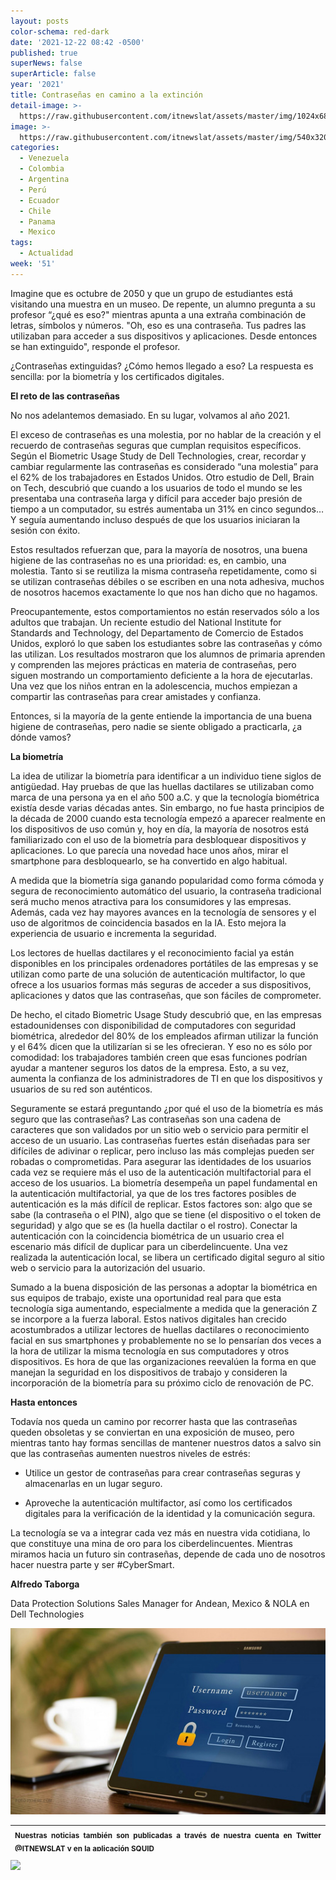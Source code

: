 ```yaml
---
layout: posts
color-schema: red-dark
date: '2021-12-22 08:42 -0500'
published: true
superNews: false
superArticle: false
year: '2021'
title: Contraseñas en camino a la extinción
detail-image: >-
  https://raw.githubusercontent.com/itnewslat/assets/master/img/1024x680/Clave-de-acceso-g.jpg
image: >-
  https://raw.githubusercontent.com/itnewslat/assets/master/img/540x320/Clave-de-acceso-p.jpg
categories:
  - Venezuela
  - Colombia
  - Argentina
  - Perú
  - Ecuador
  - Chile
  - Panama
  - Mexico
tags:
  - Actualidad
week: '51'
---
```

Imagine que es octubre de 2050 y que un grupo de estudiantes está visitando una muestra en un museo. De repente, un alumno pregunta a su profesor “¿qué es eso?" mientras apunta a una extraña combinación de letras, símbolos y números. "Oh, eso es una contraseña. Tus padres las utilizaban para acceder a sus dispositivos y aplicaciones. Desde entonces se han extinguido", responde el profesor. 

¿Contraseñas extinguidas? ¿Cómo hemos llegado a eso? La respuesta es sencilla: por la biometría y los certificados digitales.

**El reto de las contraseñas**

No nos adelantemos demasiado. En su lugar, volvamos al año 2021. 

El exceso de contraseñas es una molestia, por no hablar de la creación y el recuerdo de contraseñas seguras que cumplan requisitos específicos. Según el Biometric Usage Study de Dell Technologies, crear, recordar y cambiar regularmente las contraseñas es considerado “una molestia” para el 62% de los trabajadores en Estados Unidos. Otro estudio de Dell, Brain on Tech, descubrió que cuando a los usuarios de todo el mundo se les presentaba una contraseña larga y difícil para acceder bajo presión de tiempo a un computador, su estrés aumentaba un 31% en cinco segundos… Y seguía aumentando incluso después de que los usuarios iniciaran la sesión con éxito.

Estos resultados refuerzan que, para la mayoría de nosotros, una buena higiene de las contraseñas no es una prioridad: es, en cambio, una molestia. Tanto si se reutiliza la misma contraseña repetidamente, como si se utilizan contraseñas débiles o se escriben en una nota adhesiva, muchos de nosotros hacemos exactamente lo que nos han dicho que no hagamos. 

Preocupantemente, estos comportamientos no están reservados sólo a los adultos que trabajan. Un reciente estudio del National Institute for Standards and Technology, del Departamento de Comercio de Estados Unidos, exploró lo que saben los estudiantes sobre las contraseñas y cómo las utilizan. Los resultados mostraron que los alumnos de primaria aprenden y comprenden las mejores prácticas en materia de contraseñas, pero siguen mostrando un comportamiento deficiente a la hora de ejecutarlas. Una vez que los niños entran en la adolescencia, muchos empiezan a compartir las contraseñas para crear amistades y confianza.

Entonces, si la mayoría de la gente entiende la importancia de una buena higiene de contraseñas, pero nadie se siente obligado a practicarla, ¿a dónde vamos? 

**La biometría** 

La idea de utilizar la biometría para identificar a un individuo tiene siglos de antigüedad. Hay pruebas de que las huellas dactilares se utilizaban como marca de una persona ya en el año 500 a.C. y que la tecnología biométrica existía desde varias décadas antes. Sin embargo, no fue hasta principios de la década de 2000 cuando esta tecnología empezó a aparecer realmente en los dispositivos de uso común y, hoy en día, la mayoría de nosotros está familiarizado con el uso de la biometría para desbloquear dispositivos y aplicaciones. Lo que parecía una novedad hace unos años, mirar el smartphone para desbloquearlo, se ha convertido en algo habitual. 

A medida que la biometría siga ganando popularidad como forma cómoda y segura de reconocimiento automático del usuario, la contraseña tradicional será mucho menos atractiva para los consumidores y las empresas. Además, cada vez hay mayores avances en la tecnología de sensores y el uso de algoritmos de coincidencia basados en la IA. Esto mejora la experiencia de usuario e incrementa la seguridad. 

Los lectores de huellas dactilares y el reconocimiento facial ya están disponibles en los principales ordenadores portátiles de las empresas y se utilizan como parte de una solución de autenticación multifactor, lo que ofrece a los usuarios formas más seguras de acceder a sus dispositivos, aplicaciones y datos que las contraseñas, que son fáciles de comprometer. 

De hecho, el citado Biometric Usage Study descubrió que, en las empresas estadounidenses con disponibilidad de computadores con seguridad biométrica, alrededor del 80% de los empleados afirman utilizar la función y el 64% dicen que la utilizarían si se les ofrecieran. Y eso no es sólo por comodidad: los trabajadores también creen que esas funciones podrían ayudar a mantener seguros los datos de la empresa. Esto, a su vez, aumenta la confianza de los administradores de TI en que los dispositivos y usuarios de su red son auténticos.

Seguramente se estará preguntando ¿por qué el uso de la biometría es más seguro que las contraseñas? Las contraseñas son una cadena de caracteres que son validados por un sitio web o servicio para permitir el acceso de un usuario. Las contraseñas fuertes están diseñadas para ser difíciles de adivinar o replicar, pero incluso las más complejas pueden ser robadas o comprometidas. Para asegurar las identidades de los usuarios cada vez se requiere más el uso de la autenticación multifactorial para el acceso de los usuarios. La biometría desempeña un papel fundamental en la autenticación multifactorial, ya que de los tres factores posibles de autenticación es la más difícil de replicar. Estos factores son: algo que se sabe (la contraseña o el PIN), algo que se tiene (el dispositivo o el token de seguridad) y algo que se es (la huella dactilar o el rostro). Conectar la autenticación con la coincidencia biométrica de un usuario crea el escenario más difícil de duplicar para un ciberdelincuente. Una vez realizada la autenticación local, se libera un certificado digital seguro al sitio web o servicio para la autorización del usuario.   

Sumado a la buena disposición de las personas a adoptar la biométrica en sus equipos de trabajo, existe una oportunidad real para que esta tecnología siga aumentando, especialmente a medida que la generación Z se incorpore a la fuerza laboral. Estos nativos digitales han crecido acostumbrados a utilizar lectores de huellas dactilares o reconocimiento facial en sus smartphones y probablemente no se lo pensarían dos veces a la hora de utilizar la misma tecnología en sus computadores y otros dispositivos. Es hora de que las organizaciones reevalúen la forma en que manejan la seguridad en los dispositivos de trabajo y consideren la incorporación de la biometría para su próximo ciclo de renovación de PC. 

**Hasta entonces**

Todavía nos queda un camino por recorrer hasta que las contraseñas queden obsoletas y se conviertan en una exposición de museo, pero mientras tanto hay formas sencillas de mantener nuestros datos a salvo sin que las contraseñas aumenten nuestros niveles de estrés:

- Utilice un gestor de contraseñas para crear contraseñas seguras y almacenarlas en un lugar seguro.

- Aproveche la autenticación multifactor, así como los certificados digitales para la verificación de la identidad y la comunicación segura. 

La tecnología se va a integrar cada vez más en nuestra vida cotidiana, lo que constituye una mina de oro para los ciberdelincuentes. Mientras miramos hacia un futuro sin contraseñas, depende de cada uno de nosotros hacer nuestra parte y ser #CyberSmart. 

**Alfredo Taborga**

Data Protection Solutions Sales Manager for Andean, Mexico & NOLA en Dell Technologies

![](https://raw.githubusercontent.com/itnewslat/assets/master/img/540x320/Clave-de-acceso-p.jpg)

<table style="height: 42px;" width="569">
<tbody>
<tr>
<td style="text-align: justify;"><sub><strong>Nuestras noticias también son publicadas a través de nuestra cuenta en Twitter <a href="https://twitter.com/itnewslat?lang=es">@ITNEWSLAT</a> y en la aplicación <a href="https://squidapp.co/en/">SQUID</a></strong></sub></td>
</tr>
</tbody>
</table>

<img src="https://tracker.metricool.com/c3po.jpg?hash=56f88a41e39ab42c063cc51676587a04"/>